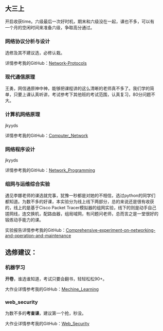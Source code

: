 ## 大三上

开启收获time。六级最后一次好时机，期末和六级没在一起，课也不多，可以有一个月的空闲时间来准备六级，争取高分通过。

### 网络协议分析与设计

选修及其不建议选，必修认栽。

详情参考我的GitHub：[Network-Protocols](https://github.com/XDUgaile/Network-Protocols)

### 现代通信原理

王勇，网信通原神中神，能够把课程讲的这么清晰的老师真不多了。我们学的简单，只要上课认真听讲，考试参考下其他班的考试范围，认真复习，80分问题不大。

### 计算机网络原理

jkyyds

详情参考我的GitHub：[Computer_Network](https://github.com/XDUgaile/Computer_Network)

### 网络程序设计

jkyyds

详情参考我的GitHub：[Network_Programming](https://github.com/XDUgaile/Network_Programming)

### 组网与运维综合实验

遇见李娜老师的课选就完事，犹豫一秒都是对她的不相信，选过python的同学们都知道。为数不多的好课，本实验分为线上线下两部分，总的来说还是很有收获的，线上的是基于Cisco Packet Tracer模拟器的组网实验，线下的则是动手自己搓网线，连交换机，配路由器，组局域网，有问题问老师，总而言之是一堂很好的锻炼动手能力的课。

实验报告详情参考我的GitHub：[Comprehensive-experiment-on-networking-and-operation-and-maintenance](https://github.com/XDUgaile/Comprehensive-experiment-on-networking-and-operation-and-maintenance)

## 选修建议：

### 机器学习

**开卷**，谁选谁知道，考试只要会翻书，轻轻松松90+。

大作业详情参考我的GitHub：[Mechine_Learning](https://github.com/XDUgaile/Mechine_Learning)

### web_security

为数不多的**考查课**，建议第一个抢，秒没。

大作业详情参考我的GitHub：[Web_Security](https://github.com/XDUgaile/Web_Security)        
